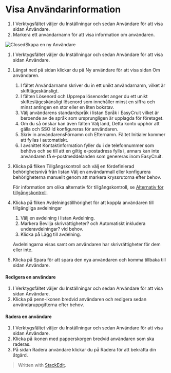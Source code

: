 # Visa Användarinformation

1.  I  Verktygsfältet  väljer du  Inställningar  och sedan  Användare  för att visa sidan  Användare.
2.  Markera ett användarnamn för att visa information om användaren.

![Closed](../Skins/Default/Stylesheets/Images/transparent.gif)Skapa en ny Användare

1.  I  Verktygsfältet  väljer du  Inställningar  och sedan  Användare  för att visa sidan  Användare.
2.  Längst ned på sidan klickar du på  Ny användare  för att visa sidan  Om användaren.
    1.  I fältet  Användarnamn  skriver du in ett unikt användarnamn, vilket är skiftlägeskänsligt.
    2.  I fälten  Lösenord  och  Upprepa lösenordet  anger du ett unikt skifteslägeskänsligt lösenord som innehåller minst en siffra och minst antingen en stor eller en liten bokstav.
    3.  Välj användarens standardspråk i listan  Språk i EasyCruit  vilket är beroende av de språk som ursprungligen är upplagda för företaget.
    4.  Om du så önskar kan även fälten  Välj land,  Detta konto upphör att gälla  och  SSO Id  konfigureras för användaren.
    5.  Skriv in användarensFörnamn  och  Efternamn. Fältet  Initialer  kommer att fyllas i automatiskt.
    6.  I avsnittet  Kontaktinformation  fyller du i de telefonnummer som behövs och se till att en giltig e-postadress fylls i, annars kan inte användaren få e-postmeddelanden som genereras inom EasyCruit.
3.  Klicka på fliken  Tillgångskontroll  och välj en fördefinierad behörighetsnivå från listan  Välj en användarmall  eller konfigurera behörigheterna manuellt genom att markera kryssrutorna efter behov.  
    
    För information om olika alternativ för tillgångskontroll, se  [Alternativ för tillgångskontroll](users_access_controls.htm).
    
4.  Klicka på fliken  Avdelningstillhörighet  för att koppla användaren till tillgängliga avdelningar
    
    1.  Välj en avdelning i listan  Avdelning.
    2.  Markera  Bevilja skrivrättigheter?  och  Automatiskt inkludera underavdelningar?  vid behov.
    3.  Klicka på  Lägg till avdelning.
    
      
    Avdelningarna visas samt om användaren har skrivrättigheter för dem eller inte.
5.  Klicka på  Spara  för att spara den nya användaren och komma tillbaka till sidan  Användare.

#### Redigera en användare

1.  I  Verktygsfältet  väljer du  Inställningar  och sedan  Användare  för att visa sidan  Användare.
2.  Klicka på penn-ikonen bredvid användaren och redigera sedan användaruppgifterna efter behov.

#### Radera en användare

1.  I  Verktygsfältet  väljer du  Inställningar  och sedan  Användare  för att visa sidan  Användare.
2.  Klicka på ikonen med papperskorgen bredvid användaren som ska raderas.
3.  På sidan  Radera användare  klickar du på  Radera  för att bekräfta din åtgärd.


> Written with [StackEdit](https://stackedit.io/).
<!--stackedit_data:
eyJoaXN0b3J5IjpbLTgxNDQzNjc1MV19
-->